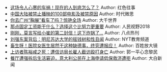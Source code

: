 - [这场令人心寒的车祸！现在的人到底怎么了？](http://wechatscope.jmsc.hku.hk:8000/html?fn=gh_7134776aea5c_2018-11-14_2247487848_27uMSz3wEX.y.tar.gz)
Author: 红色往事
- [中国大陆被禁止播映的100部电影及被禁原因](http://wechatscope.jmsc.hku.hk:8000/html?fn=gh_df3f523a069f_2018-11-14_2247485837_mpjdOnQDSr.y.tar.gz)
Author: 时代微思
- [你去广州“胸展”看车了吗？惊艳全场](http://wechatscope.jmsc.hku.hk:8000/html?fn=gh_a517719487ef_2018-11-14_2652193138_TvSNh1dpR6.y.tar.gz)
Author: 大千世界
- [那点固定工资能干什么？选择这个比努力更重要](http://wechatscope.jmsc.hku.hk:8000/html?fn=gh_4b9b0448fa81_2018-11-14_2652088818_ktqIUVGiQj.y.tar.gz)
Author: 人民视野2018
- [刚刚，莫言写给小崔的第二封信！这下炸锅了...](http://wechatscope.jmsc.hku.hk:8000/html?fn=gh_d4044441a569_2018-11-14_2247487618_hQWNoyadge.y.tar.gz)
Author: 八点热刊
- [刘强东案背后：明尼苏达大学的摇钱树和性丑闻](http://wechatscope.jmsc.hku.hk:8000/html?fn=gh_ee90e828cd58_2018-11-14_2650653293_EoTPfO2kLh.y.tar.gz)
Author: NYT教育频道
- [畜生呀！医院女医生居然干这种缺德事，终究遭报应！](http://wechatscope.jmsc.hku.hk:8000/html?fn=gh_a1c8c39b0363_2018-11-14_2247484414_Fzo1cPSwUx.y.tar.gz)
Author: 百姓放大镜
- [上访者陈裕咸之死：遭信访局长雇人截访殴打身亡](http://wechatscope.jmsc.hku.hk:8000/html?fn=gh_a2b44f72c451_2018-11-14_2247486935_gx37UDXqTc.y.tar.gz)
Author: 郭一平心念黎民
- [餐厅遭强拆后生活窘迫，意大利公民在上海申请低保救济遭拒](http://wechatscope.jmsc.hku.hk:8000/html?fn=gh_12bf5a038a30_2018-11-14_2247495022_QZgE6LFRo3.y.tar.gz)
Author: 大白新闻
